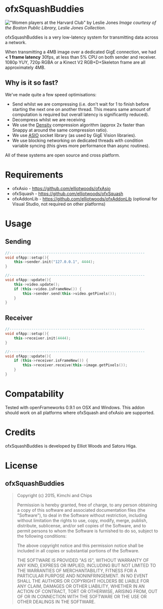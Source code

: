 ofxSquashBuddies
================

!["Women players at the Harvard Club" by Leslie Jones](https://raw.githubusercontent.com/elliotwoods/ofxSquashBuddies/master/Women%20players%20at%20the%20Harvard%20club.jpg)
_Image courtesy of the Boston Public Library, Leslie Jones Collection._

ofxSquashBuddies is a very low-latency system for transmitting data across a network.

When transmitting a 4MB image over a dedicated GigE connection, we had __< 1 frame latency__ 30fps, at less than 5% CPU on both sender and receiver. 1080p YUY, 720p RGBA or a Kinect V2 RGB+D+Skeleton frame are all approximately 4MB.

Why is it so fast?
------------------

We've made quite a few speed optimisations:

* Send whilst we are compressing (i.e. don't wait for 1 to finish before starting the next one on another thread. This means same amount of computation is required but overall latency is significantly reduced).
* Decompress whilst we are receiving
* We use the [Density](https://github.com/centaurean/density) compression algorithm (approx 2x faster than Snappy at around the same compression ratio).
* We use [ASIO](http://think-async.com/) socket library (as used by GigE Vision libraries).
* We use blocking networking on dedicated threads with condition variable syncing (this gives more performance than async routines).

All of these systems are open source and cross platform.

Requirements
============

* ofxAsio - https://github.com/elliotwoods/ofxAsio
* ofxSquash - https://github.com/elliotwoods/ofxSquash
* ofxAddonLib - https://github.com/elliotwoods/ofxAddonLib (optional for Visual Studio, not required on other platforms)

Usage
=====

Sending
-------

```c++
//--------------------------------------------------------------
void ofApp::setup(){
	this->sender.init("127.0.0.1", 4444);
}

//--------------------------------------------------------------
void ofApp::update(){
	this->video.update();
	if (this->video.isFrameNew()) {
		this->sender.send(this->video.getPixels());
	}
}
```

Receiver
-------

```c++
//--------------------------------------------------------------
void ofApp::setup(){
	this->receiver.init(4444);
}

//--------------------------------------------------------------
void ofApp::update(){
	if (this->receiver.isFrameNew()) {
		this->receiver.receive(this->image.getPixels());
	}
}
```

Compatability
=============

Tested with openFrameworks 0.9.1 on OSX and Windows. This addon should work on all platforms where ofxSquash and ofxAsio are supported.

Credits
=======

ofxSquashBuddies is developed by Elliot Woods and Satoru Higa.

License
=======

ofxSquashBuddies
---------
> Copyright (c) 2015, Kimchi and Chips
>
>
> Permission is hereby granted, free of charge, to any person obtaining a copy of this software and associated documentation files (the "Software"), to deal in the Software without restriction, including without limitation the rights to use, copy, modify, merge, publish, distribute, sublicense, and/or sell copies of the Software, and to permit persons to whom the Software is furnished to do so, subject to the following conditions:
>
> The above copyright notice and this permission notice shall be included in all copies or substantial portions of the Software.
>
> THE SOFTWARE IS PROVIDED "AS IS", WITHOUT WARRANTY OF ANY KIND, EXPRESS OR IMPLIED, INCLUDING BUT NOT LIMITED TO THE WARRANTIES OF MERCHANTABILITY, FITNESS FOR A PARTICULAR PURPOSE AND NONINFRINGEMENT. IN NO EVENT SHALL THE AUTHORS OR COPYRIGHT HOLDERS BE LIABLE FOR ANY CLAIM, DAMAGES OR OTHER LIABILITY, WHETHER IN AN ACTION OF CONTRACT, TORT OR OTHERWISE, ARISING FROM, OUT OF OR IN CONNECTION WITH THE SOFTWARE OR THE USE OR OTHER DEALINGS IN THE SOFTWARE.

